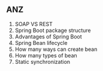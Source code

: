 ## ANZ

1. SOAP VS REST
2. Spring Boot package structure
3. Advantages of Spring Boot
4. Spring Bean lifecycle
5. How many ways can create bean
6. How many types of bean
7. Static synchronization
